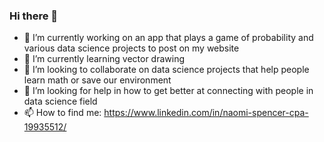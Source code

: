 ### Hi there 👋

- 🔭 I’m currently working on an app that plays a game of probability and various data science projects to post on my website
- 🌱 I’m currently learning vector drawing
- 👯 I’m looking to collaborate on data science projects that help people learn math or save our environment
- 🤔 I’m looking for help in how to get better at connecting with people in data science field
- 📫 How to find me: https://www.linkedin.com/in/naomi-spencer-cpa-19935512/
